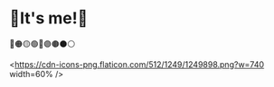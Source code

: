 # 🌈It's me!🌈
🔴🟠🟡🟢🔵🟣🟤⚫⚪

<https://cdn-icons-png.flaticon.com/512/1249/1249898.png?w=740 width=60% />

<!--
**SuperZenos/SuperZenos** is a ✨ _special_ ✨ repository because its `README.md` (this file) appears on your GitHub profile.

Here are some ideas to get you started:

- 🔭 I’m currently working on ...
- 🌱 I’m currently learning ...
- 👯 I’m looking to collaborate on ...
- 🤔 I’m looking for help with ...
- 💬 Ask me about ...
- 📫 How to reach me: ...
- 😄 Pronouns: ...
- ⚡ Fun fact: ...
-->
